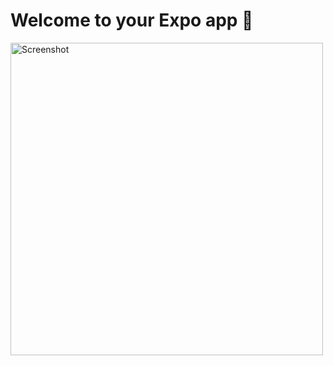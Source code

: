 # Welcome to your Expo app 👋


<img src="https://github.com/khushi4452/React-Native-first-App.git/Screenshot%20(285).png" alt="Screenshot" width="500"/>



